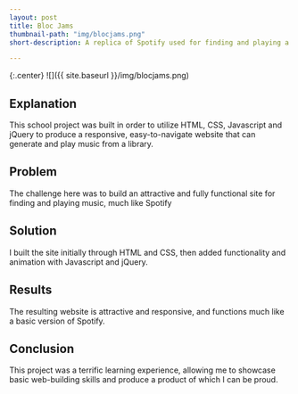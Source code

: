 ```yaml
---
layout: post
title: Bloc Jams
thumbnail-path: "img/blocjams.png"
short-description: A replica of Spotify used for finding and playing a library of music.

---
```


{:.center}
![]({{ site.baseurl }}/img/blocjams.png)

## Explanation

This school project was built in order to utilize HTML, CSS, Javascript and jQuery to produce a responsive, easy-to-navigate website that can generate and play music from a library.

## Problem

The challenge here was to build an attractive and fully functional site for finding and playing music, much like Spotify

## Solution

I built the site initially through HTML and CSS, then added functionality and animation with Javascript and jQuery.

## Results

The resulting website is attractive and responsive, and functions much like a basic version of Spotify.

## Conclusion

This project was a terrific learning experience, allowing me to showcase basic web-building skills and produce a product of which I can be proud.